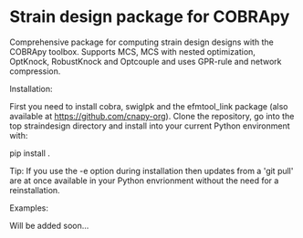 # Strain design package for COBRApy
Comprehensive package for computing strain design designs with the COBRApy toolbox. Supports MCS, MCS with nested optimization, OptKnock, RobustKnock and Optcouple and uses GPR-rule and network compression.

Installation:

First you need to install cobra, swiglpk and the efmtool_link package (also available at https://github.com/cnapy-org).
Clone the repository, go into the top straindesign directory and install into your current Python environment with:

pip install .

Tip: If you use the -e option during installation then updates from a 'git pull' are at once available in your Python envrionment without the need for a reinstallation.

Examples:

Will be added soon...
